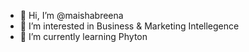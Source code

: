 - 👋 Hi, I’m @maishabreena
- 👀 I’m interested in Business & Marketing Intellegence
- 🌱 I’m currently learning Phyton

<!---
maishabreena/maishabreena is a ✨ special ✨ repository because its `README.md` (this file) appears on your GitHub profile.
You can click the Preview link to take a look at your changes.
--->
